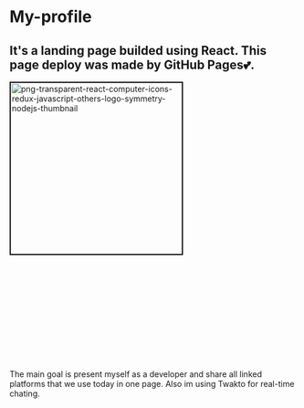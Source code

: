 # My-profile
<h2>It's a landing page builded using React. This page deploy was made by GitHub Pages💕.</h2>
<div style="display: flex; margin-bottom: 200px;">
<img src="https://i.ibb.co/CQtVj6f/png-transparent-react-computer-icons-redux-javascript-others-logo-symmetry-nodejs-thumbnail.png" alt="png-transparent-react-computer-icons-redux-javascript-others-logo-symmetry-nodejs-thumbnail" border="2" width="300">
</div>
<p>
The main goal is present myself as a developer and share all linked platforms that we use today in one page. Also im using Twakto for real-time chating. </p>
